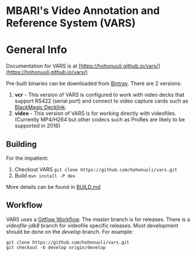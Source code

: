 # MBARI's Video Annotation and Reference System (VARS)

# General Info

Documentation for VARS is at [https://hohonuuli.github.io/vars/](https://hohonuuli.github.io/vars/)

Pre-built binaries can be downloaded from [Bintray](https://bintray.com/hohonuuli/generic/VARS/view). There are 2 versions:

1. __vcr__ - This version of VARS is configured to work with video decks that support RS422 (serial port) and connect to video capture cards such as [BlackMagic Decklink](https://www.blackmagicdesign.com/products/decklink).
2. __video__ - This version of VARS is for working directly with videofiles. (Currently MP4/H264 but other codecs such as ProRes are likely to be supported in 2016)

## Building

For the impatient:

1. Checkout VARS
  `git clone https://github.com/hohonuuli/vars.git`
2. Build
  `mvn install -P dev`
  
More details can be found in [BUILD.md](https://github.com/hohonuuli/vars/blob/master/BUILD.md)

## Workflow

VARS uses a [Gitflow Workflow](https://www.atlassian.com/git/workflows#!workflow-gitflow). The _master_ branch is for releases. There is a _videofile-jdk8_ branch for videofile specific releases. Most development should be done on the _develop_ branch. For example:

```
git clone https://github.com/hohonuuli/vars.git
git checkout -b develop origin/develop

```

